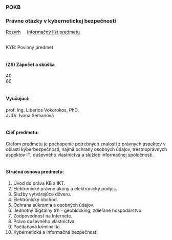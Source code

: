 ### POKB
### Právne otázky v kybernetickej bezpečnosti


[Rozvrh](https://maisportal.tuke.sk/portal/rozvrhy.mais)&nbsp;&nbsp;&nbsp;&nbsp;
[Informačný list predmetu](https://maisportal.tuke.sk/portal/tlacPredmetuOSP.mais?predmetId=52654756&lang=sk)&nbsp;&nbsp;&nbsp;&nbsp;
<br>

<br>
KYB: Povinný predmet <br>
<br>

#### (ZS) Zápočet a skúška
<div class="points-bar">
  <div class="points zapocet" style="width: 40%">40</div>
  <div class="points skuska" style="width: 60%">60</div>
</div>
<br>

#### Vyučujúci:
prof. Ing. Liberios Vokorokos, PhD.<br>
JUDr. Ivana Semanová
<br>
<br>

#### Cieľ predmetu:
Cieľom predmetu je pochopenie potrebných znalostí z právnych aspektov v oblasti kyberbezpečnosti, najmä ochrany osobných údajov, trestnoprávnych aspektov IT, duševného vlastníctva a služieb informačnej spoločnosti.
<br>
<br>

#### Stručná osnova predmetu:
1. Úvod do práva KB a IKT.
2. Elektronické právne úkony a elektronický podpis.
3. Služby vytvárajúce dôveru.
4. Elektronický obchod.
5. Ochrana súkromia a osobných údajov.
6. Jednotný digitálny trh - geoblocking, zdieľané hospodárstvo.
7. Zodpovednosť na Internete.
8. Právo duševného vlastníctva.
9. Počítačová kriminalita.
10. Kybernetická a informačná bezpečnosť.